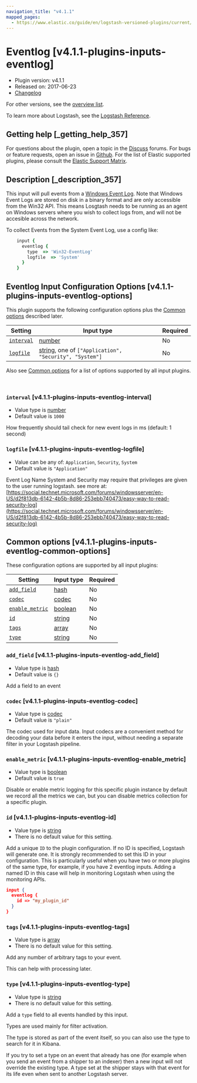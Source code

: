 ```yaml
---
navigation_title: "v4.1.1"
mapped_pages:
  - https://www.elastic.co/guide/en/logstash-versioned-plugins/current/v4.1.1-plugins-inputs-eventlog.html
---
```


# Eventlog [v4.1.1-plugins-inputs-eventlog]


* Plugin version: v4.1.1
* Released on: 2017-06-23
* [Changelog](https://github.com/logstash-plugins/logstash-input-eventlog/blob/v4.1.1/CHANGELOG.md)

For other versions, see the [overview list](input-eventlog-index.md).

To learn more about Logstash, see the [Logstash Reference](logstash://reference/index.md).

## Getting help [_getting_help_357]

For questions about the plugin, open a topic in the [Discuss](http://discuss.elastic.co) forums. For bugs or feature requests, open an issue in [Github](https://github.com/logstash-plugins/logstash-input-eventlog). For the list of Elastic supported plugins, please consult the [Elastic Support Matrix](https://www.elastic.co/support/matrix#matrix_logstash_plugins).


## Description [_description_357]

This input will pull events from a [Windows Event Log](http://msdn.microsoft.com/en-us/library/windows/desktop/bb309026%28v=vs.85%29.aspx). Note that Windows Event Logs are stored on disk in a binary format and are only accessible from the Win32 API. This means Losgtash needs to be running as an agent on Windows servers where you wish to collect logs from, and will not be accesible across the network.

To collect Events from the System Event Log, use a config like:

```ruby
    input {
      eventlog {
        type  => 'Win32-EventLog'
        logfile  => 'System'
      }
    }
```


## Eventlog Input Configuration Options [v4.1.1-plugins-inputs-eventlog-options]

This plugin supports the following configuration options plus the [Common options](v4-1-1-plugins-inputs-eventlog.md#v4.1.1-plugins-inputs-eventlog-common-options) described later.

| Setting | Input type | Required |
| --- | --- | --- |
| [`interval`](v4-1-1-plugins-inputs-eventlog.md#v4.1.1-plugins-inputs-eventlog-interval) | [number](logstash://reference/configuration-file-structure.md#number) | No |
| [`logfile`](v4-1-1-plugins-inputs-eventlog.md#v4.1.1-plugins-inputs-eventlog-logfile) | [string](logstash://reference/configuration-file-structure.md#string), one of `["Application", "Security", "System"]` | No |

Also see [Common options](v4-1-1-plugins-inputs-eventlog.md#v4.1.1-plugins-inputs-eventlog-common-options) for a list of options supported by all input plugins.

 

### `interval` [v4.1.1-plugins-inputs-eventlog-interval]

* Value type is [number](logstash://reference/configuration-file-structure.md#number)
* Default value is `1000`

How frequently should tail check for new event logs in ms (default: 1 second)


### `logfile` [v4.1.1-plugins-inputs-eventlog-logfile]

* Value can be any of: `Application`, `Security`, `System`
* Default value is `"Application"`

Event Log Name System and Security may require that privileges are given to the user running logstash. see more at: [https://social.technet.microsoft.com/forums/windowsserver/en-US/d2f813db-6142-4b5b-8d86-253ebb740473/easy-way-to-read-security-log](https://social.technet.microsoft.com/forums/windowsserver/en-US/d2f813db-6142-4b5b-8d86-253ebb740473/easy-way-to-read-security-log)



## Common options [v4.1.1-plugins-inputs-eventlog-common-options]

These configuration options are supported by all input plugins:

| Setting | Input type | Required |
| --- | --- | --- |
| [`add_field`](v4-1-1-plugins-inputs-eventlog.md#v4.1.1-plugins-inputs-eventlog-add_field) | [hash](logstash://reference/configuration-file-structure.md#hash) | No |
| [`codec`](v4-1-1-plugins-inputs-eventlog.md#v4.1.1-plugins-inputs-eventlog-codec) | [codec](logstash://reference/configuration-file-structure.md#codec) | No |
| [`enable_metric`](v4-1-1-plugins-inputs-eventlog.md#v4.1.1-plugins-inputs-eventlog-enable_metric) | [boolean](logstash://reference/configuration-file-structure.md#boolean) | No |
| [`id`](v4-1-1-plugins-inputs-eventlog.md#v4.1.1-plugins-inputs-eventlog-id) | [string](logstash://reference/configuration-file-structure.md#string) | No |
| [`tags`](v4-1-1-plugins-inputs-eventlog.md#v4.1.1-plugins-inputs-eventlog-tags) | [array](logstash://reference/configuration-file-structure.md#array) | No |
| [`type`](v4-1-1-plugins-inputs-eventlog.md#v4.1.1-plugins-inputs-eventlog-type) | [string](logstash://reference/configuration-file-structure.md#string) | No |

### `add_field` [v4.1.1-plugins-inputs-eventlog-add_field]

* Value type is [hash](logstash://reference/configuration-file-structure.md#hash)
* Default value is `{}`

Add a field to an event


### `codec` [v4.1.1-plugins-inputs-eventlog-codec]

* Value type is [codec](logstash://reference/configuration-file-structure.md#codec)
* Default value is `"plain"`

The codec used for input data. Input codecs are a convenient method for decoding your data before it enters the input, without needing a separate filter in your Logstash pipeline.


### `enable_metric` [v4.1.1-plugins-inputs-eventlog-enable_metric]

* Value type is [boolean](logstash://reference/configuration-file-structure.md#boolean)
* Default value is `true`

Disable or enable metric logging for this specific plugin instance by default we record all the metrics we can, but you can disable metrics collection for a specific plugin.


### `id` [v4.1.1-plugins-inputs-eventlog-id]

* Value type is [string](logstash://reference/configuration-file-structure.md#string)
* There is no default value for this setting.

Add a unique `ID` to the plugin configuration. If no ID is specified, Logstash will generate one. It is strongly recommended to set this ID in your configuration. This is particularly useful when you have two or more plugins of the same type, for example, if you have 2 eventlog inputs. Adding a named ID in this case will help in monitoring Logstash when using the monitoring APIs.

```json
input {
  eventlog {
    id => "my_plugin_id"
  }
}
```


### `tags` [v4.1.1-plugins-inputs-eventlog-tags]

* Value type is [array](logstash://reference/configuration-file-structure.md#array)
* There is no default value for this setting.

Add any number of arbitrary tags to your event.

This can help with processing later.


### `type` [v4.1.1-plugins-inputs-eventlog-type]

* Value type is [string](logstash://reference/configuration-file-structure.md#string)
* There is no default value for this setting.

Add a `type` field to all events handled by this input.

Types are used mainly for filter activation.

The type is stored as part of the event itself, so you can also use the type to search for it in Kibana.

If you try to set a type on an event that already has one (for example when you send an event from a shipper to an indexer) then a new input will not override the existing type. A type set at the shipper stays with that event for its life even when sent to another Logstash server.



